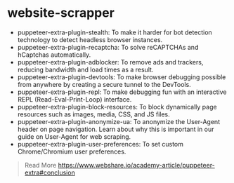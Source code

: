 # website-scrapper

- puppeteer-extra-plugin-stealth: To make it harder for bot detection technology to detect headless browser instances.
- puppeteer-extra-plugin-recaptcha: To solve reCAPTCHAs and hCaptchas automatically.
- puppeteer-extra-plugin-adblocker: To remove ads and trackers, reducing bandwidth and load times as a result.
- puppeteer-extra-plugin-devtools: To make browser debugging possible from anywhere by creating a secure tunnel to the DevTools.
- puppeteer-extra-plugin-repl: To make debugging fun with an interactive REPL (Read-Eval-Print-Loop) interface.
- puppeteer-extra-plugin-block-resources: To block dynamically page resources such as images, media, CSS, and JS files.
- puppeteer-extra-plugin-anonymize-ua: To anonymize the User-Agent header on page navigation. Learn about why this is important in our guide on User-Agent for web scraping.
- puppeteer-extra-plugin-user-preferences: To set custom Chrome/Chromium user preferences.

> Read More
> https://www.webshare.io/academy-article/puppeteer-extra#conclusion

